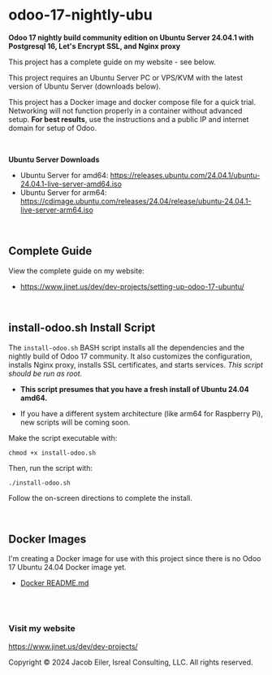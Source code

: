 # odoo-17-nightly-ubu
**Odoo 17 nightly build community edition on Ubuntu Server 24.04.1 with Postgresql 16, Let's Encrypt SSL, and Nginx proxy**

This project has a complete guide on my website - see below.

This project requires an Ubuntu Server PC or VPS/KVM with the latest version of Ubuntu Server (downloads below).

This project has a Docker image and docker compose file for a quick trial.  Networking will not function properly in a container without advanced setup.  <b>For best results</b>, use the instructions and a public IP and internet domain for setup of Odoo.

<br />

<b>Ubuntu Server Downloads</b>

- Ubuntu Server for amd64: https://releases.ubuntu.com/24.04.1/ubuntu-24.04.1-live-server-amd64.iso
- Ubuntu Server for arm64: https://cdimage.ubuntu.com/releases/24.04/release/ubuntu-24.04.1-live-server-arm64.iso

<br />

## Complete Guide
View the complete guide on my website:

- https://www.jinet.us/dev/dev-projects/setting-up-odoo-17-ubuntu/

<br/>

## install-odoo.sh Install Script
The ```install-odoo.sh``` BASH script installs all the dependencies and the nightly build of Odoo 17 community.  It also customizes the configuration, installs Nginx proxy, installs SSL certificates, and starts services.  _This script should be run as root._

- **This script presumes that you have a fresh install of Ubuntu 24.04 amd64.**

- If you have a different system architecture (like arm64 for Raspberry Pi), new scripts will be coming soon.


Make the script executable with:
```
chmod +x install-odoo.sh
```

Then, run the script with:
```
./install-odoo.sh
```

Follow the on-screen directions to complete the install.

<br/>


## Docker Images
I'm creating a Docker image for use with this project since there is no Odoo 17 Ubuntu 24.04 Docker image yet.

- [Docker README.md](https://github.com/j-isreal/odoo-17-nightly-ubu/blob/main/docker/README.md)

<br/><br/>
### Visit my website

https://www.jinet.us/dev/dev-projects/

Copyright &copy; 2024 Jacob Eiler, Isreal Consulting, LLC.  All rights reserved.

